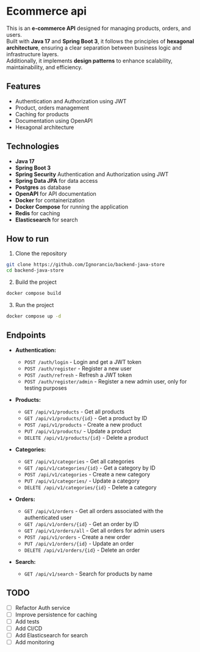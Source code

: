 # Ecommerce api

This is an **e-commerce API** designed for managing products, orders, and users.  
Built with **Java 17** and **Spring Boot 3**, it follows the principles of **hexagonal architecture**, ensuring a clear separation between business logic and infrastructure layers.  
Additionally, it implements **design patterns** to enhance scalability, maintainability, and efficiency.
## Features

- Authentication and Authorization using JWT
- Product, orders management
- Caching for products
- Documentation using OpenAPI
- Hexagonal architecture

## Technologies

- **Java 17**
- **Spring Boot 3**
- **Spring Security** Authentication and Authorization using JWT
- **Spring Data JPA** for data access
- **Postgres** as database
- **OpenAPI** for API documentation
- **Docker** for containerization
- **Docker Compose** for running the application
- **Redis** for caching
- **Elasticsearch** for search

## How to run

1. Clone the repository
```bash
git clone https://github.com/Ignorancio/backend-java-store
cd backend-java-store
```
2. Build the project
```bash
docker compose build
```
3. Run the project
```bash
docker compose up -d
```

## Endpoints

- **Authentication:**
    - `POST /auth/login` - Login and get a JWT token
    - `POST /auth/register` - Register a new user
    - `POST /auth/refresh` - Refresh a JWT token
    - `POST /auth/register/admin` - Register a new admin user, only for testing purposes

- **Products:**
    - `GET /api/v1/products` - Get all products
    - `GET /api/v1/products/{id}` - Get a product by ID
    - `POST /api/v1/products` - Create a new product
    - `PUT /api/v1/products/` - Update a product
    - `DELETE /api/v1/products/{id}` - Delete a product

- **Categories:**
    - `GET /api/v1/categories` - Get all categories
    - `GET /api/v1/categories/{id}` - Get a category by ID
    - `POST /api/v1/categories` - Create a new category
    - `PUT /api/v1/categories/` - Update a category
    - `DELETE /api/v1/categories/{id}` - Delete a category

- **Orders:**
    - `GET /api/v1/orders` - Get all orders associated with the authenticated user
    - `GET /api/v1/orders/{id}` - Get an order by ID
    - `GET /api/v1/orders/all` - Get all orders for admin users
    - `POST /api/v1/orders` - Create a new order
    - `PUT /api/v1/orders/{id}` - Update an order
    - `DELETE /api/v1/orders/{id}` - Delete an order

- **Search:**
    - `GET /api/v1/search` - Search for products by name

## TODO

- [ ] Refactor Auth service
- [ ] Improve persistence for caching
- [ ] Add tests
- [ ] Add CI/CD
- [ ] Add Elasticsearch for search
- [ ] Add monitoring